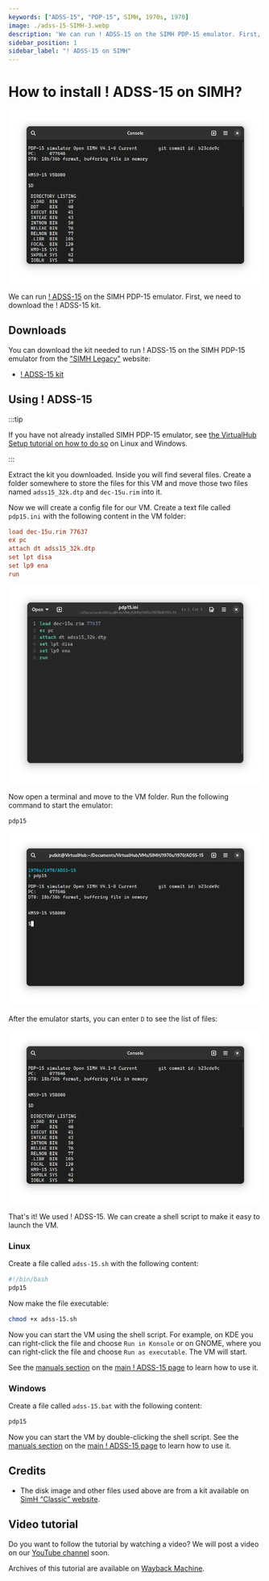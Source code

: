```yaml
---
keywords: ["ADSS-15", "PDP-15", SIMH, 1970s, 1970]
image: ./adss-15-SIMH-3.webp
description: 'We can run ! ADSS-15 on the SIMH PDP-15 emulator. First, we need to download the ! ADSS-15 kit. You can download the kit needed to run ! ADSS-15 on the SIMH PDP-15 emulator from the "SIMH Legacy" website.'
sidebar_position: 1
sidebar_label: "! ADSS-15 on SIMH"
---
```


# How to install ! ADSS-15 on SIMH?

![SIMH PDP-15 emulator with ! ADSS-15](./adss-15-SIMH-3.webp)

We can run [! ADSS-15](/1970s/1970/adss-15) on the SIMH PDP-15 emulator. First, we need to download the ! ADSS-15 kit.

## Downloads

You can download the kit needed to run ! ADSS-15 on the SIMH PDP-15 emulator from the ["SIMH Legacy"](http://simh.trailing-edge.com/) website:

- [! ADSS-15 kit](http://simh.trailing-edge.com/kits/adss15.zip)

## Using ! ADSS-15

:::tip

If you have not already installed SIMH PDP-15 emulator, see [the VirtualHub Setup tutorial on how to do so](https://setup.virtualhub.eu.org/simh-pdp15/) on Linux and Windows.

:::

Extract the kit you downloaded. Inside you will find several files. Create a folder somewhere to store the files for this VM and move those two files named `adss15_32k.dtp` and `dec-15u.rim` into it.

Now we will create a config file for our VM. Create a text file called `pdp15.ini` with the following content in the VM folder:

```ini
load dec-15u.rim 77637
ex pc
attach dt adss15_32k.dtp
set lpt disa
set lp9 ena
run
```

![pdp15.ini](./adss-15-SIMH-1.webp)

Now open a terminal and move to the VM folder. Run the following command to start the emulator:

```bash
pdp15
```

![pdp15](./adss-15-SIMH-2.webp)

After the emulator starts, you can enter `D` to see the list of files:

![D](./adss-15-SIMH-3.webp)

That's it! We used ! ADSS-15. We can create a shell script to make it easy to launch the VM.

### Linux

Create a file called `adss-15.sh` with the following content:

```bash
#!/bin/bash
pdp15
```

Now make the file executable:

```bash
chmod +x adss-15.sh
```

Now you can start the VM using the shell script. For example, on KDE you can right-click the file and choose `Run in Konsole` or on GNOME, where you can right-click the file and choose `Run as executable`. The VM will start.

See the [manuals section](/1970s/1970/adss-15/#manuals) on the [main ! ADSS-15 page](/1970s/1970/adss-15) to learn how to use it.

### Windows

Create a file called `adss-15.bat` with the following content:

```bash
pdp15
```

Now you can start the VM by double-clicking the shell script. See the [manuals section](/1970s/1970/adss-15/#manuals) on the [main ! ADSS-15 page](/1970s/1970/adss-15) to learn how to use it.

## Credits

- The disk image and other files used above are from a kit available on [SimH “Classic” website](http://simh.trailing-edge.com/).

## Video tutorial

Do you want to follow the tutorial by watching a video? We will post a video on our [YouTube channel](https://www.youtube.com/@virtua1hub) soon.

Archives of this tutorial are available on [Wayback Machine](https://web.archive.org/web/*/https://virtualhub.eu.org/1970s/1970/adss-15/simh/).

